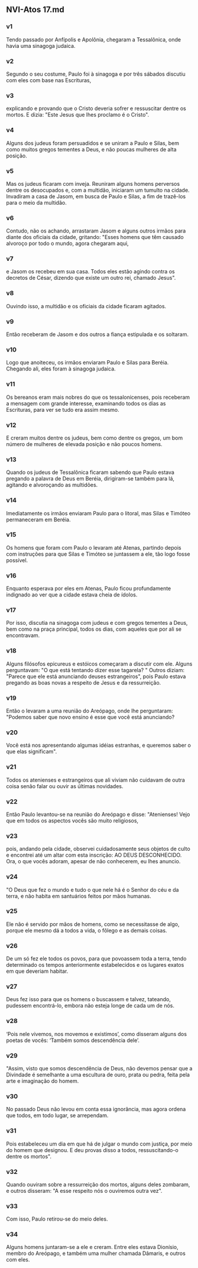 ## NVI-Atos 17.md
### v1
 Tendo passado por Anfípolis e Apolônia, chegaram a Tessalônica, onde havia uma sinagoga judaica.
### v2
 Segundo o seu costume, Paulo foi à sinagoga e por três sábados discutiu com eles com base nas Escrituras,
### v3
 explicando e provando que o Cristo deveria sofrer e ressuscitar dentre os mortos. E dizia: "Este Jesus que lhes proclamo é o Cristo".
### v4
 Alguns dos judeus foram persuadidos e se uniram a Paulo e Silas, bem como muitos gregos tementes a Deus, e não poucas mulheres de alta posição.
### v5
 Mas os judeus ficaram com inveja. Reuniram alguns homens perversos dentre os desocupados e, com a multidão, iniciaram um tumulto na cidade. Invadiram a casa de Jasom, em busca de Paulo e Silas, a fim de trazê-los para o meio da multidão.
### v6
 Contudo, não os achando, arrastaram Jasom e alguns outros irmãos para diante dos oficiais da cidade, gritando: "Esses homens que têm causado alvoroço por todo o mundo, agora chegaram aqui,
### v7
 e Jasom os recebeu em sua casa. Todos eles estão agindo contra os decretos de César, dizendo que existe um outro rei, chamado Jesus".
### v8
 Ouvindo isso, a multidão e os oficiais da cidade ficaram agitados.
### v9
 Então receberam de Jasom e dos outros a fiança estipulada e os soltaram.
### v10
 Logo que anoiteceu, os irmãos enviaram Paulo e Silas para Beréia. Chegando ali, eles foram à sinagoga judaica.
### v11
 Os bereanos eram mais nobres do que os tessalonicenses, pois receberam a mensagem com grande interesse, examinando todos os dias as Escrituras, para ver se tudo era assim mesmo.
### v12
 E creram muitos dentre os judeus, bem como dentre os gregos, um bom número de mulheres de elevada posição e não poucos homens.
### v13
 Quando os judeus de Tessalônica ficaram sabendo que Paulo estava pregando a palavra de Deus em Beréia, dirigiram-se também para lá, agitando e alvoroçando as multidões.
### v14
 Imediatamente os irmãos enviaram Paulo para o litoral, mas Silas e Timóteo permaneceram em Beréia.
### v15
 Os homens que foram com Paulo o levaram até Atenas, partindo depois com instruções para que Silas e Timóteo se juntassem a ele, tão logo fosse possível.
### v16
 Enquanto esperava por eles em Atenas, Paulo ficou profundamente indignado ao ver que a cidade estava cheia de ídolos.
### v17
 Por isso, discutia na sinagoga com judeus e com gregos tementes a Deus, bem como na praça principal, todos os dias, com aqueles que por ali se encontravam.
### v18
 Alguns filósofos epicureus e estóicos começaram a discutir com ele. Alguns perguntavam: "O que está tentando dizer esse tagarela? " Outros diziam: "Parece que ele está anunciando deuses estrangeiros", pois Paulo estava pregando as boas novas a respeito de Jesus e da ressurreição.
### v19
 Então o levaram a uma reunião do Areópago, onde lhe perguntaram: "Podemos saber que novo ensino é esse que você está anunciando?
### v20
 Você está nos apresentando algumas idéias estranhas, e queremos saber o que elas significam".
### v21
 Todos os atenienses e estrangeiros que ali viviam não cuidavam de outra coisa senão falar ou ouvir as últimas novidades.
### v22
 Então Paulo levantou-se na reunião do Areópago e disse: "Atenienses! Vejo que em todos os aspectos vocês são muito religiosos,
### v23
 pois, andando pela cidade, observei cuidadosamente seus objetos de culto e encontrei até um altar com esta inscrição: AO DEUS DESCONHECIDO. Ora, o que vocês adoram, apesar de não conhecerem, eu lhes anuncio.
### v24
 "O Deus que fez o mundo e tudo o que nele há é o Senhor do céu e da terra, e não habita em santuários feitos por mãos humanas.
### v25
 Ele não é servido por mãos de homens, como se necessitasse de algo, porque ele mesmo dá a todos a vida, o fôlego e as demais coisas.
### v26
 De um só fez ele todos os povos, para que povoassem toda a terra, tendo determinado os tempos anteriormente estabelecidos e os lugares exatos em que deveriam habitar.
### v27
 Deus fez isso para que os homens o buscassem e talvez, tateando, pudessem encontrá-lo, embora não esteja longe de cada um de nós.
### v28
 ‘Pois nele vivemos, nos movemos e existimos’, como disseram alguns dos poetas de vocês: ‘Também somos descendência dele’.
### v29
 "Assim, visto que somos descendência de Deus, não devemos pensar que a Divindade é semelhante a uma escultura de ouro, prata ou pedra, feita pela arte e imaginação do homem.
### v30
 No passado Deus não levou em conta essa ignorância, mas agora ordena que todos, em todo lugar, se arrependam.
### v31
 Pois estabeleceu um dia em que há de julgar o mundo com justiça, por meio do homem que designou. E deu provas disso a todos, ressuscitando-o dentre os mortos".
### v32
 Quando ouviram sobre a ressurreição dos mortos, alguns deles zombaram, e outros disseram: "A esse respeito nós o ouviremos outra vez".
### v33
 Com isso, Paulo retirou-se do meio deles.
### v34
 Alguns homens juntaram-se a ele e creram. Entre eles estava Dionísio, membro do Areópago, e também uma mulher chamada Dâmaris, e outros com eles.

